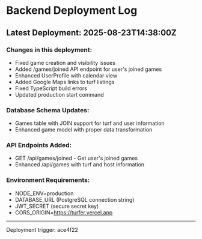 # Backend Deployment Log

## Latest Deployment: 2025-08-23T14:38:00Z

### Changes in this deployment:
- Fixed game creation and visibility issues
- Added /games/joined API endpoint for user's joined games
- Enhanced UserProfile with calendar view
- Added Google Maps links to turf listings
- Fixed TypeScript build errors
- Updated production start command

### Database Schema Updates:
- Games table with JOIN support for turf and user information
- Enhanced game model with proper data transformation

### API Endpoints Added:
- GET /api/games/joined - Get user's joined games
- Enhanced /api/games with turf and host information

### Environment Requirements:
- NODE_ENV=production
- DATABASE_URL (PostgreSQL connection string)
- JWT_SECRET (secure secret key)
- CORS_ORIGIN=https://turfer.vercel.app

---
Deployment trigger: ace4f22